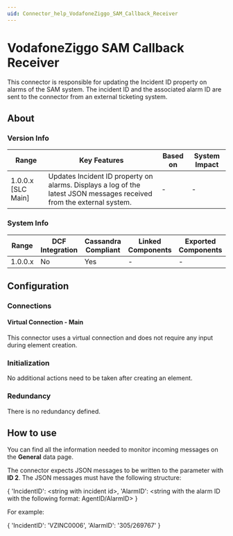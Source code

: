 ```yaml
---
uid: Connector_help_VodafoneZiggo_SAM_Callback_Receiver
---
```


# VodafoneZiggo SAM Callback Receiver

This connector is responsible for updating the Incident ID property on alarms of the SAM system. The incident ID and the associated alarm ID are sent to the connector from an external ticketing system.

## About

### Version Info

| **Range**            | **Key Features**                                                                                                      | **Based on** | **System Impact** |
|----------------------|-----------------------------------------------------------------------------------------------------------------------|--------------|-------------------|
| 1.0.0.x \[SLC Main\] | Updates Incident ID property on alarms. Displays a log of the latest JSON messages received from the external system. | \-           | \-                |

### System Info

| Range     | DCF Integration     | Cassandra Compliant     | Linked Components     | Exported Components     |
|-----------|---------------------|-------------------------|-----------------------|-------------------------|
| 1.0.0.x   | No                  | Yes                     | \-                    | \-                      |

## Configuration

### Connections

#### Virtual Connection - Main

This connector uses a virtual connection and does not require any input during element creation.

### Initialization

No additional actions need to be taken after creating an element.

### Redundancy

There is no redundancy defined.

## How to use

You can find all the information needed to monitor incoming messages on the **General** data page.

The connector expects JSON messages to be written to the parameter with **ID 2**. The JSON messages must have the following structure:

{
'IncidentID': \<string with incident id\>,
'AlarmID': \<string with the alarm ID with the following format: AgentID/AlarmID\>
}

For example:

{
'IncidentID': 'VZINC0006',
'AlarmID': '305/269767'
}
